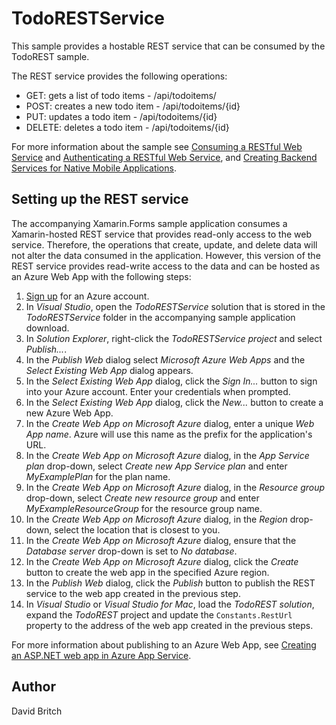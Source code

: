 TodoRESTService
===============

This sample provides a hostable REST service that can be consumed by the TodoREST sample.

The REST service provides the following operations:

- GET: gets a list of todo items - /api/todoitems/
- POST: creates a new todo item - /api/todoitems/{id}
- PUT: updates a todo item - /api/todoitems/{id}
- DELETE: deletes a todo item - /api/todoitems/{id}

For more information about the sample see [Consuming a RESTful Web Service](http://developer.xamarin.com/guides/cross-platform/xamarin-forms/web-services/consuming/rest/) and [Authenticating a RESTful Web Service](http://developer.xamarin.com/guides/cross-platform/xamarin-forms/web-services/authentication/rest/), and [Creating Backend Services for Native Mobile Applications](https://docs.microsoft.com/en-us/aspnet/core/mobile/native-mobile-backend).

Setting up the REST service
---------------------------

The accompanying Xamarin.Forms sample application consumes a Xamarin-hosted REST service that provides read-only access to the web service. Therefore, the operations that create, update, and delete data will not alter the data consumed in the application. However, this version of the REST service provides read-write access to the data and can be hosted as an Azure Web App with the following steps:

1. [Sign up](https://account.windowsazure.com/signup) for an Azure account.
1. In *Visual Studio*, open the *TodoRESTService* solution that is stored in the *TodoRESTService* folder in the accompanying sample application download.
1. In *Solution Explorer*, right-click the *TodoRESTService project* and select *Publish...*.
1. In the *Publish Web* dialog select *Microsoft Azure Web Apps* and the *Select Existing Web App* dialog appears.
1. In the *Select Existing Web App* dialog, click the *Sign In...* button to sign into your Azure account. Enter your credentials when prompted.
1. In the *Select Existing Web App* dialog, click the *New...* button to create a new Azure Web App.
1. In the *Create Web App on Microsoft Azure* dialog, enter a unique *Web App name*. Azure will use this name as the prefix for the application's URL.
1. In the *Create Web App on Microsoft Azure* dialog, in the *App Service plan* drop-down, select *Create new App Service plan* and enter *MyExamplePlan* for the plan name.
1. In the *Create Web App on Microsoft Azure* dialog, in the *Resource group* drop-down, select *Create new resource group* and enter *MyExampleResourceGroup* for the resource group name.
1. In the *Create Web App on Microsoft Azure* dialog, in the *Region* drop-down, select the location that is closest to you.
1. In the *Create Web App on Microsoft Azure* dialog, ensure that the *Database server* drop-down is set to *No database*.
1. In the *Create Web App on Microsoft Azure* dialog, click the *Create* button to create the web app in the specified Azure region.
1. In the *Publish Web* dialog, click the *Publish* button to publish the REST service to the web app created in the previous step.
1. In *Visual Studio* or *Visual Studio for Mac*, load the *TodoREST solution*, expand the *TodoREST* project and update the `Constants.RestUrl` property to the address of the web app created in the previous steps.

For more information about publishing to an Azure Web App, see [Creating an ASP.NET web app in Azure App Service](https://azure.microsoft.com/en-gb/documentation/articles/web-sites-dotnet-get-started/#create-an-aspnet-web-application).

Author
------

David Britch
